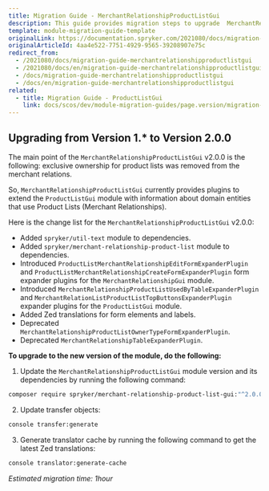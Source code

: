 ```yaml
---
title: Migration Guide - MerchantRelationshipProductListGui
description: This guide provides migration steps to upgrade  MerchantRelationshipProductListGui to the newer major version.
template: module-migration-guide-template
originalLink: https://documentation.spryker.com/2021080/docs/migration-guide-merchantrelationshipproductlistgui
originalArticleId: 4aa4e522-7751-4929-9565-39208907e75c
redirect_from:
  - /2021080/docs/migration-guide-merchantrelationshipproductlistgui
  - /2021080/docs/en/migration-guide-merchantrelationshipproductlistgui
  - /docs/migration-guide-merchantrelationshipproductlistgui
  - /docs/en/migration-guide-merchantrelationshipproductlistgui
related:
  - title: Migration Guide - ProductListGui
    link: docs/scos/dev/module-migration-guides/page.version/migration-guide-productlistgui.html
---
```


## Upgrading from Version 1.* to Version 2.0.0
The main point of the `MerchantRelationshipProductListGui` v2.0.0 is the following: exclusive ownership for product lists was removed from the merchant relations.

So, `MerchantRelationshipProductListGui` currently provides plugins to extend the `ProductListGui` module with information about domain entities that use Product Lists (Merchant Relationships).

Here is the change list for the `MerchantRelationshipProductListGui` v2.0.0:
* Added `spryker/util-text` module to dependencies.
* Added `spryker/merchant-relationship-product-list` module to dependencies.
* Introduced `ProductListMerchantRelationshipEditFormExpanderPlugin` and `ProductListMerchantRelationshipCreateFormExpanderPlugin` form expander plugins for the `MerchantRelationshipGui` module.
* Introduced `MerchantRelationshipProductListUsedByTableExpanderPlugin` and `MerchantRelationListProductListTopButtonsExpanderPlugin` expander plugins for the `ProductListGui` module.
* Added Zed translations for form elements and labels.
* Deprecated `MerchantRelationshipProductListOwnerTypeFormExpanderPlugin`.
* Deprecated `MerchantRelationshipTableExpanderPlugin`.

**To upgrade to the new version of the module, do the following:**

1. Update the `MerchantRelationshipProductListGui` module version and its dependencies by running the following command:
```bash
composer require spryker/merchant-relationship-product-list-gui:"^2.0.0" --update-with-dependencies
```
2. Update transfer objects:
```bash 
console transfer:generate
```
3. Generate translator cache by running the following command to get the latest Zed translations:
```bash
console translator:generate-cache
```

*Estimated migration time: 1hour*
